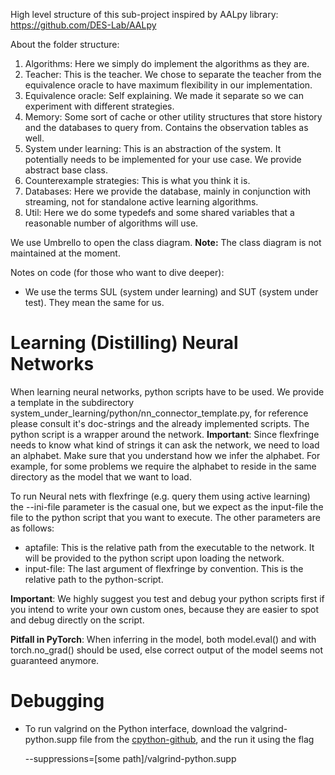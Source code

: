 High level structure of this sub-project inspired by AALpy library: https://github.com/DES-Lab/AALpy

About the folder structure:
  1. Algorithms: Here we simply do implement the algorithms as they are.
  2. Teacher: This is the teacher. We chose to separate the teacher from the equivalence oracle to have maximum flexibility in our implementation.
  3. Equivalence oracle: Self explaining. We made it separate so we can experiment with different strategies.
  4. Memory: Some sort of cache or other utility structures that store history and the databases to query from. Contains the observation tables as well.
  5. System under learning: This is an abstraction of the system. It potentially needs to be implemented for your use case. We provide abstract base class.
  6. Counterexample strategies: This is what you think it is.
  7. Databases: Here we provide the database, mainly in conjunction with streaming, not for standalone active learning algorithms.
  8. Util: Here we do some typedefs and some shared variables that a reasonable number of algorithms will use.

We use Umbrello to open the class diagram. **Note:** The class diagram is not maintained at the moment.

Notes on code (for those who want to dive deeper):
- We use the terms SUL (system under learning) and SUT (system under test). They mean the same for us.

# Learning (Distilling) Neural Networks

When learning neural networks, python scripts have to be used. We provide a template in the subdirectory system_under_learning/python/nn_connector_template.py,
for reference please consult it's doc-strings and the already implemented scripts. The python script is a wrapper around the network. **Important**: Since
flexfringe needs to know what kind of strings it can ask the network, we need to load an alphabet. Make sure that you understand how we infer the alphabet. For example, for some problems we require the alphabet to reside in the same directory as the model that we want to load.

To run Neural nets with flexfringe (e.g. query them using active learning) the --ini-file parameter is the casual one, but we expect as the input-file the
file to the python script that you want to execute. The other parameters are as follows:

- aptafile: This is the relative path from the executable to the network. It will be provided to the python script upon loading the network.
- input-file: The last argument of flexfringe by convention. This is the relative path to the python-script.

**Important**: We highly suggest you test and debug your python scripts first if you intend to write your own custom ones, because they are easier to spot and debug directly on the script.

**Pitfall in PyTorch**: When inferring in the model, both model.eval() and with torch.no_grad() should be used, else correct output of the model
seems not guaranteed anymore.

# Debugging

- To run valgrind on the Python interface, download the valgrind-python.supp file from the [cpython-github](https://github.com/python/cpython/blob/main/Misc/valgrind-python.supp), and the run it using the flag

    --suppressions=\[some path\]/valgrind-python.supp